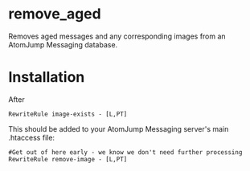 # remove_aged
Removes aged messages and any corresponding images from an AtomJump Messaging database.



# Installation

After 
```
RewriteRule image-exists - [L,PT]
```
This should be added to your AtomJump Messaging server's main .htaccess file:
```
#Get out of here early - we know we don't need further processing
RewriteRule remove-image - [L,PT]
```



